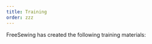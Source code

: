 ```yaml
---
title: Training
order: zzz
---
```


FreeSewing has created the following training materials:

<ReadMore />
